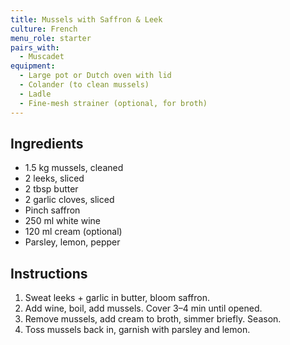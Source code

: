 ```yaml
---
title: Mussels with Saffron & Leek
culture: French
menu_role: starter
pairs_with:
  - Muscadet
equipment:
  - Large pot or Dutch oven with lid
  - Colander (to clean mussels)
  - Ladle
  - Fine-mesh strainer (optional, for broth)
---
```


## Ingredients
- 1.5 kg mussels, cleaned
- 2 leeks, sliced
- 2 tbsp butter
- 2 garlic cloves, sliced
- Pinch saffron
- 250 ml white wine
- 120 ml cream (optional)
- Parsley, lemon, pepper

## Instructions
1. Sweat leeks + garlic in butter, bloom saffron.
2. Add wine, boil, add mussels. Cover 3–4 min until opened.
3. Remove mussels, add cream to broth, simmer briefly. Season.
4. Toss mussels back in, garnish with parsley and lemon.
